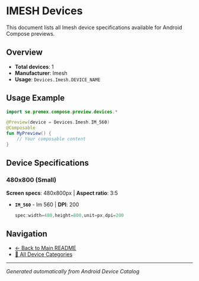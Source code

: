 # IMESH Devices

This document lists all Imesh device specifications available for Android Compose previews.

## Overview

- **Total devices**: 1
- **Manufacturer**: Imesh
- **Usage**: `Devices.Imesh.DEVICE_NAME`

## Usage Example

```kotlin
import se.premex.compose.preview.devices.*

@Preview(device = Devices.Imesh.IM_560)
@Composable
fun MyPreview() {
    // Your composable content
}
```

## Device Specifications

### 480x800 (Small)

**Screen specs**: 480x800px | **Aspect ratio**: 3:5

- **`IM_560`** - Im 560 | **DPI**: 200
  ```kotlin
  spec:width=480,height=800,unit=px,dpi=200
  ```

## Navigation

- [← Back to Main README](../../README.md)
- [📱 All Device Categories](../README.md)

---
*Generated automatically from Android Device Catalog*
